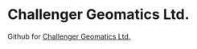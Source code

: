 # Challenger Geomatics Ltd.

Github for [Challenger Geomatics Ltd.](https://www.challengergeomatics.com/)
